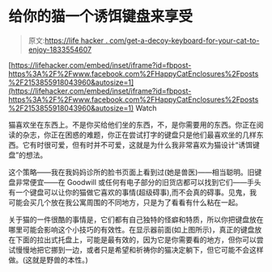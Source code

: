 # 给你的猫一个诱饵键盘来享受

> 原文:[https://life hacker . com/get-a-decoy-keyboard-for-your-cat-to-enjoy-1833554607](https://lifehacker.com/get-a-decoy-keyboard-for-your-cat-to-enjoy-1833554607)

 [https://lifehacker.com/embed/inset/iframe?id=fbpost-https%3A%2F%2Fwww.facebook.com%2FHappyCatEnclosures%2Fposts%2F2153855918043960&autosize=1](https://lifehacker.com/embed/inset/iframe?id=fbpost-https%3A%2F%2Fwww.facebook.com%2FHappyCatEnclosures%2Fposts%2F2153855918043960&autosize=1) Watch

猫喜欢坐在东西上。不是你买给他们坐的东西，不，是你需要用的东西。你正在阅读的杂志，你正在困惑的难题，你正在尝试打字的键盘只是他们最喜欢坐的几样东西。它有时很可爱，但有时并不可爱，这就是为什么我非常喜欢为猫设计“诱饵键盘”的想法。

这个策略——我在我妈妈诊所的脸书页面上看到过(她是兽医)——相当聪明。旧键盘非常便宜——在 Goodwill 或任何有电子部分的旧货店都可以找到它们——手头有一个键盘可以让你的猫做它喜欢的事情(超级碍事),而不会真的碍事。见鬼，我可能会买几个放在我公寓周围的不同地方，只是为了看看有什么粘在一起。

关于猫的一件很酷的事情是，它们都有自己独特的怪癖和特质，所以你把键盘放在哪里可能会影响这个小技巧的有效性。在显示器前面(如上图所示)，真正的键盘放在下面的拉出式托盘上，可能是最有效的，因为它是你需要看的地方，但你可以尝试慢慢地把它挪到一边，或者只是希望和祈祷你的猫决定躺下，但它可能不会这样做。(这就是野兽的本性。)